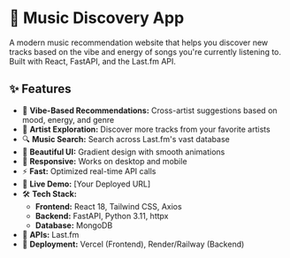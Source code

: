 # 🎵 Music Discovery App

A modern music recommendation website that helps you discover new tracks based on the vibe and energy of songs you're currently listening to. Built with React, FastAPI, and the Last.fm API.

## ✨ Features

- 🎯 **Vibe-Based Recommendations:** Cross-artist suggestions based on mood, energy, and genre
- 🎤 **Artist Exploration:** Discover more tracks from your favorite artists
- 🔍 **Music Search:** Search across Last.fm's vast database
- 🎨 **Beautiful UI:** Gradient design with smooth animations
- 📱 **Responsive:** Works on desktop and mobile
- ⚡ **Fast:** Optimized real-time API calls
- 🚀 **Live Demo:** [Your Deployed URL]
- 🛠️ **Tech Stack:**
  - **Frontend:** React 18, Tailwind CSS, Axios
  - **Backend:** FastAPI, Python 3.11, httpx
  - **Database:** MongoDB
- 🔌 **APIs:** Last.fm
- 🚀 **Deployment:** Vercel (Frontend), Render/Railway (Backend)
